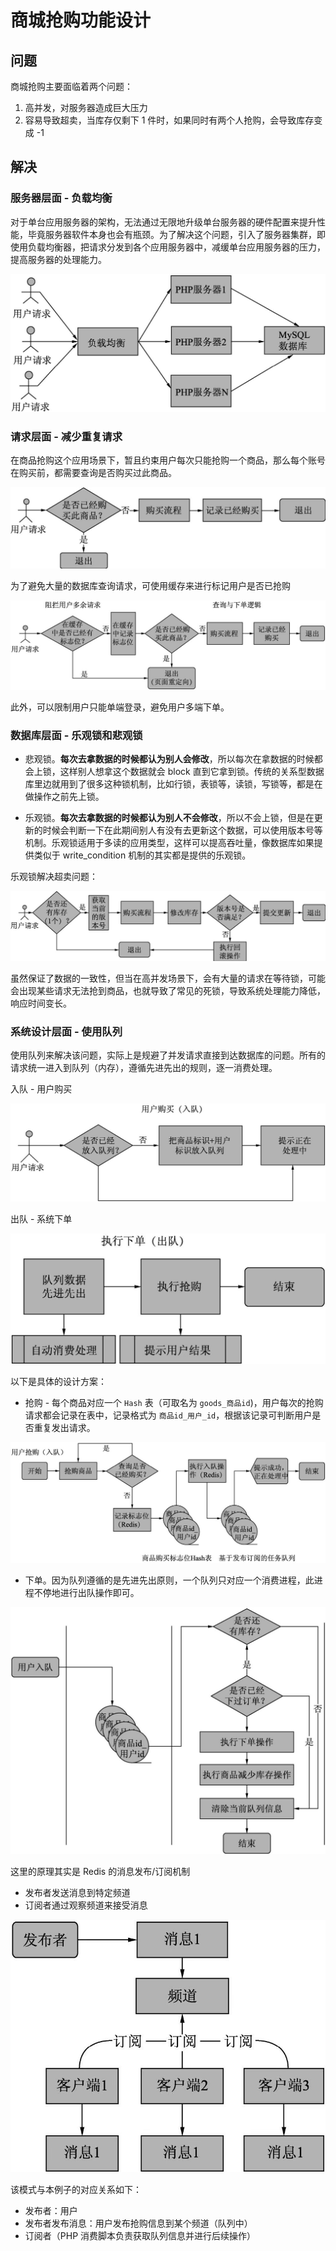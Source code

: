 # 商城抢购功能设计

## 问题

商城抢购主要面临着两个问题：

1. 高并发，对服务器造成巨大压力
2. 容易导致超卖，当库存仅剩下 1 件时，如果同时有两个人抢购，会导致库存变成 -1

## 解决

### 服务器层面 - 负载均衡

对于单台应用服务器的架构，无法通过无限地升级单台服务器的硬件配置来提升性能，毕竟服务器软件本身也会有瓶颈。为了解决这个问题，引入了服务器集群，即使用负载均衡器，把请求分发到各个应用服务器中，减缓单台应用服务器的压力，提高服务器的处理能力。

![](imgs/15541400284205.jpg)


### 请求层面 - 减少重复请求

在商品抢购这个应用场景下，暂且约束用户每次只能抢购一个商品，那么每个账号在购买前，都需要查询是否购买过此商品。

![](imgs/15541400427717.jpg)


为了避免大量的数据库查询请求，可使用缓存来进行标记用户是否已抢购

![](imgs/15541400649066.jpg)



此外，可以限制用户只能单端登录，避免用户多端下单。

### 数据库层面 - 乐观锁和悲观锁

* 悲观锁。**每次去拿数据的时候都认为别人会修改**，所以每次在拿数据的时候都会上锁，这样别人想拿这个数据就会 block 直到它拿到锁。传统的关系型数据库里边就用到了很多这种锁机制，比如行锁，表锁等，读锁，写锁等，都是在做操作之前先上锁。

* 乐观锁。**每次去拿数据的时候都认为别人不会修改**，所以不会上锁，但是在更新的时候会判断一下在此期间别人有没有去更新这个数据，可以使用版本号等机制。乐观锁适用于多读的应用类型，这样可以提高吞吐量，像数据库如果提供类似于 write_condition 机制的其实都是提供的乐观锁。

乐观锁解决超卖问题：

![](imgs/15541400745345.jpg)


虽然保证了数据的一致性，但当在高并发场景下，会有大量的请求在等待锁，可能会出现某些请求无法抢到商品，也就导致了常见的死锁，导致系统处理能力降低，响应时间变长。

### 系统设计层面 - 使用队列

使用队列来解决该问题，实际上是规避了并发请求直接到达数据库的问题。所有的请求统一进入到队列（内存），遵循先进先出的规则，逐一消费处理。

入队 - 用户购买

![](imgs/15541400845669.jpg)


出队 - 系统下单

![](imgs/15541400922787.jpg)


以下是具体的设计方案：

* 抢购 - 每个商品对应一个 `Hash` 表（可取名为 `goods_商品id`)，用户每次的抢购请求都会记录在表中，记录格式为 `商品id_用户_id`，根据该记录可判断用户是否重复发出请求。

![](imgs/15541401070732.jpg)

* 下单。因为队列遵循的是先进先出原则，一个队列只对应一个消费进程，此进程不停地进行出队操作即可。

![](imgs/15541401172319.jpg)

这里的原理其实是 Redis 的消息发布/订阅机制

* 发布者发送消息到特定频道
* 订阅者通过观察频道来接受消息

![](imgs/15541401308324.jpg)

该模式与本例子的对应关系如下：

* 发布者：用户
* 发布者发布消息：用户发布抢购信息到某个频道（队列中）
* 订阅者（PHP 消费脚本负责获取队列信息并进行后续操作）

